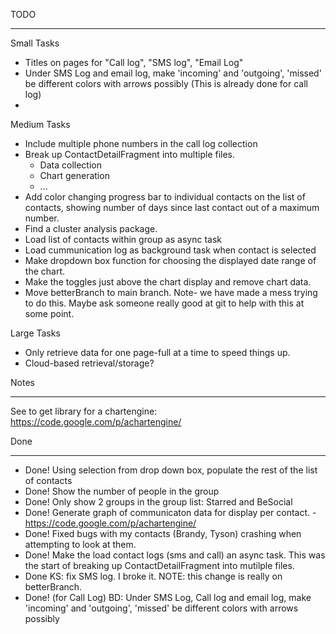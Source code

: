 TODO
___________________________________________________________________
Small Tasks

- Titles on pages for "Call log", "SMS log", "Email Log"
- Under SMS Log and email log, make 'incoming' and 'outgoing', 'missed' be different colors with arrows possibly  (This is already done for call log)
- 

 
Medium Tasks

- Include multiple phone numbers in the call log collection
- Break up ContactDetailFragment into multiple files.
    - Data collection
    - Chart generation
    - ...
- Add color changing progress bar to individual contacts on the list of contacts,
    showing number of days since last contact out of a maximum number.
- Find a cluster analysis package.
- Load list of contacts within group as async task
- Load cummunication log as background task when contact is selected
- Make dropdown box function for choosing the displayed date range of the chart.
- Make the toggles just above the chart display and remove chart data.
- Move betterBranch to main branch.  Note- we have made a mess trying to do this.  Maybe ask someone really good at git to help with this at some point.


Large Tasks

- Only retrieve data for one page-full at a time to speed things up.
- Cloud-based retrieval/storage?

Notes
___________________________________________________________________
See to get library for a chartengine: https://code.google.com/p/achartengine/


Done
___________________________________________________________________
- Done! Using selection from drop down box, populate the rest of the list of contacts
- Done! Show the number of people in the group
- Done! Only show 2 groups in the group list: Starred and BeSocial
- Done! Generate graph of communicaton data for display per contact.
        - https://code.google.com/p/achartengine/
- Done! Fixed bugs with my contacts (Brandy, Tyson) crashing when attempting to look at them.
- Done! Make the load contact logs (sms and call) an async task.  This was the start of breaking up ContactDetailFragment into mutilple files.
- Done KS: fix SMS log.  I broke it. NOTE: this change is really on betterBranch.
- Done! (for Call Log) BD: Under SMS Log, Call log and email log, make 'incoming' and 'outgoing', 'missed' be different colors with arrows possibly 
